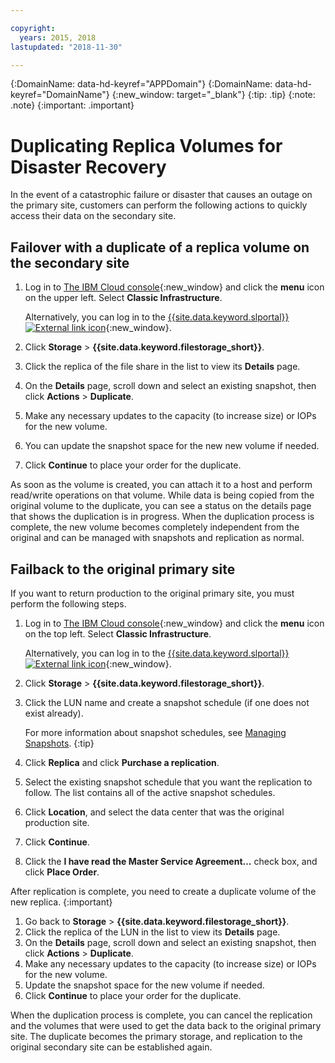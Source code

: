 ```yaml
---

copyright:
  years: 2015, 2018
lastupdated: "2018-11-30"

---
```

{:DomainName: data-hd-keyref="APPDomain"}
{:DomainName: data-hd-keyref="DomainName"}
{:new_window: target="_blank"}
{:tip: .tip}
{:note: .note}
{:important: .important}


# Duplicating Replica Volumes for Disaster Recovery

In the event of a catastrophic failure or disaster that causes an outage on the primary site, customers can perform the following actions to quickly access their data on the secondary site.

## Failover with a duplicate of a replica volume on the secondary site

1. Log in to [The IBM Cloud console](https://console.bluemix.net/catalog/){:new_window} and click the **menu** icon on the upper left. Select **Classic Infrastructure**.

   Alternatively, you can log in to the [{{site.data.keyword.slportal}} ![External link icon](../../icons/launch-glyph.svg "External link icon")](https://control.softlayer.com/){:new_window}.
2. Click **Storage** > **{{site.data.keyword.filestorage_short}}**.
3. Click the replica of the file share in the list to view its **Details** page.
4. On the **Details** page, scroll down and select an existing snapshot, then click **Actions** > **Duplicate**.
5. Make any necessary updates to the capacity (to increase size) or IOPs for the new volume.
6. You can update the snapshot space for the new new volume if needed.
7. Click **Continue** to place your order for the duplicate.

As soon as the volume is created, you can attach it to a host and perform read/write operations on that volume. While data is being copied from the original volume to the duplicate, you can see a status on the details page that shows the duplication is in progress. When the duplication process is complete, the new volume becomes completely independent from the original and can be managed with snapshots and replication as normal.

## Failback to the original primary site

If you want to return production to the original primary site, you must perform the following steps.

1. Log in to [The IBM Cloud console](https://{DomainName}/catalog/){:new_window} and click the **menu** icon on the top left. Select **Classic Infrastructure**.

   Alternatively, you can log in to the [{{site.data.keyword.slportal}} ![External link icon](../../icons/launch-glyph.svg "External link icon")](https://control.softlayer.com/){:new_window}.
2. Click **Storage** > **{{site.data.keyword.filestorage_short}}**.
3. Click the LUN name and create a snapshot schedule (if one does not exist already).

   For more information about snapshot schedules, see [Managing Snapshots](working-with-snapshots.html#adding-a-snapshot-schedule).
   {:tip}
4. Click **Replica** and click **Purchase a replication**.
5. Select the existing snapshot schedule that you want the replication to follow. The list contains all of the active snapshot schedules.
6. Click **Location**, and select the data center that was the original production site.
7. Click **Continue**.
8. Click the **I have read the Master Service Agreement…** check box, and click **Place Order**.

After replication is complete, you need to create a duplicate volume of the new replica.
{:important}

1. Go back to **Storage** > **{{site.data.keyword.filestorage_short}}**.
2. Click the replica of the LUN in the list to view its **Details** page.
3. On the **Details** page, scroll down and select an existing snapshot, then click **Actions** > **Duplicate**.
4. Make any necessary updates to the capacity (to increase size) or IOPs for the new volume.
5. Update the snapshot space for the new volume if needed.
6. Click **Continue** to place your order for the duplicate.

When the duplication process is complete, you can cancel the replication and the volumes that were used to get the data back to the original primary site. The duplicate becomes the primary storage, and replication to the original secondary site can be established again.
